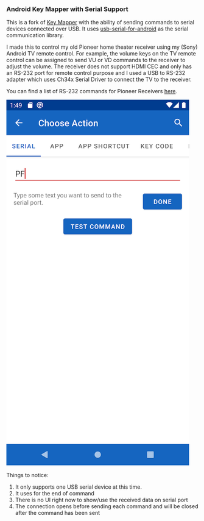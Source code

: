### Android Key Mapper with Serial Support 

This is a fork of [Key Mapper](https://github.com/sina-masnadi/KeyMapper) with the ability of sending commands to serial devices connected over USB. It uses [usb-serial-for-android](https://github.com/mik3y/usb-serial-for-android) as the serial communication library.

I made this to control my old Pioneer home theater receiver using my (Sony) Android TV remote control. For example, the volume keys on the TV remote control can be assigned to send VU or VD commands to the receiver to adjust the volume.
The receiver does not support HDMI CEC and only has an RS-232 port for remote control purpose and I used a USB to RS-232 adapter which uses Ch34x Serial Driver to connect the TV to the receiver. 

You can find a list of RS-232 commands for Pioneer Receivers [here](https://www.pioneerelectronics.com/StaticFiles/Custom%20Install/RS-232%20Codes/Av%20Receivers/Elite%20&%20Pioneer%20FY13AVR%20IP%20&%20RS-232%205-8-12.xls).

![](screenshots/serial_small.png?raw=true)

Things to notice:
1. It only supports one USB serial device at this time.
2. It uses <CR> for the end of command
3. There is no UI right now to show/use the received data on serial port
4. The connection opens before sending each command and will be closed after the command has been sent
